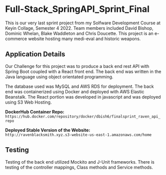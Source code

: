 # Full-Stack_SpringAPI_Sprint_Final
This is our very last sprint project from my Solfware Development Course at Keyin Collage, Semester 4 2022. Team members included David Bishop, Dominic Whelan, Blake Waddleton and Chris Doucette. This project is an e-commerce website hosting many medi-eval and historic weapons.

## Application Details
Our Challenge for this project was to produce a back end rest API with Spring Boot coupled with a React front end. The back end was written in the Java language using object orientated programming. 

The database used was MySQL and AWS RDS for deployment. The back end was containerized using Docker and deployed with AWS Elastic Beanstalk. The React portion was developed in javascript and was deployed using S3 Web Hosting.

__DockerHub Container Repo:__<br />
`https://hub.docker.com/repository/docker/dbish6/finalsprint_raven_api_repo`

__Deployed Stable Version of the Website:__<br />
`http://ravenblacksmith.xyz.s3-website-us-east-1.amazonaws.com/home`

## Testing
Testing of the back end utilized Mockito and J-Unit frameworks. There is testing of the controller mappings, Class methods and Service methods.
